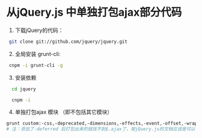 
# 从jQuery.js 中单独打包ajax部分代码 

1. 下载jQuery的代码：
```sh
 git clone git://github.com/jquery/jquery.git
 ```

2. 全局安装 grunt-cli:
```sh
 cnpm -i grunt-cli -g
 ```

3. 安装依赖
```sh
  cd jquery

  cnpm -i  
```
4. 单独打包ajax 模块 （即不包括其它模块）
 
 ```sh
 grunt custom:-css,-deprecated,-dimensions,-effects,-event,-offset,-wrap,-core/ready,-sizzle
 # 注：添加了-deferred 后打包出来的就找不到$.ajax了，按jQuery.js的文档应该是可以不要这个的。
 ```
 
 